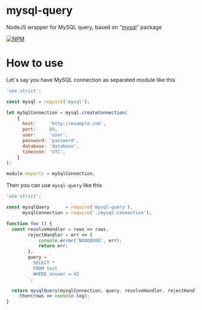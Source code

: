 # mysql-query

NodeJS wrapper for MySQL query, based on “[mysql](https://npmjs.org/package/mysql)” package

[![NPM](https://nodei.co/npm/mysql-query.png)](https://npmjs.org/package/mysql-query)

# How to use

Let`s say you have MySQL connection as separated module like this

```javascript
'use strict';

const mysql = require('mysql');

let mySqlConnection = mysql.createConnection(
    {
      host:     'http://example.com',
      port:     80,
      user:     'user',
      password: 'password',
      database: 'database',
      timezone: 'UTC',
    }
);

module.exports = mySqlConnection;

```

Then you can use `mysql-query` like this

```javascript
'use strict';

const mysqlQuery      = require('mysql-query'),
      mysqlConnection = require('./mysql-connection');

function foo () {
  const resolveHandler = rows => rows,
        rejectHandler = err => {
            console.error('NOOOOOOO', err);
            return err;
        },
        query = `
          SELECT *
          FROM test 
          WHERE answer = 42
        `;

  return mysqlQuery(mysqlConnection, query, resolveHandler, rejectHandler)
    .then(rows => console.log);
}


```